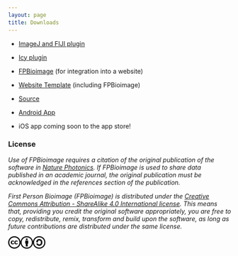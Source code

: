 ```yaml
---
layout: page
title: Downloads
---
```


<script>
    str = '<ul id="subheadings">' +
    '<li><a href="../biulds/Fpbioimage_helper_1.0.0.jar">ImageJ plugin</a></li>' +
    '<li><a href="http://icy.bioimageanalysis.org/plugins/fpbioimagehelper">Icy plugin</a></li>'
    '<li><a href="../builds/FPBioimage.zip">FPBioimage</a></li>' +
    '<li><a href="../builds/Template-Website.zip">Template</a></li>' +
    '<li><a href="https://github.com/fpBioImage/assets">Source</a></li></ul>';    
    document.getElementById("subheadings/downloads/").innerHTML = str;
</script>

* [ImageJ and FIJI plugin](../builds/Fpbioimage_helper_1.0.0.jar)
* [Icy plugin](http://icy.bioimageanalysis.org/plugins/fpbioimagehelper)

* [FPBioimage](../builds/FPBioimage.zip) (for integration into a website)
* [Website Template](../builds/Template-Website.zip) (including FPBioimage)
* [Source](https://github.com/fpBioImage/assets)

* [Android App](../builds/VRBioImage_0.0.4b.apk)
* iOS app coming soon to the app store!

<h3>License</h3>

*Use of FPBioimage requires a citation of the original publication of the software in [Nature Photonics](https://doi.org/10.1038/nphoton.2016.273). If FPBioimage is used to share data published in an academic journal, the original publication must be acknowledged in the references section of the publication.*

*First Person Bioimage (FPBioimage) is distributed under the [Creative Commons Attribution - ShareAlike 4.0 International license](https://creativecommons.org/licenses/by-sa/4.0/). This means that, providing you credit the original software appropriately, you are free to copy, redistribute, remix, transform and build upon the software, as long as future contributions are distributed under the same license.*

<a href="(https://creativecommons.org/licenses/by-sa/4.0/)">
<img src="/public/cc.png" style="display:inline; height:2em" alt="This software is covered by a Creative Commons Share Alike License, version 4.0"><img src="/public/cc-by.png" style="display:inline; height:2em" alt="You must give appropriate credit, provide a link to the license, and indicate if changes were made."><img src="/public/cc-sa.png" style="display:inline; height:2em" alt="You must distribute your contributions under the same license as the original.">
</a>
